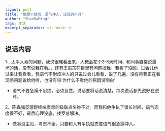 ```yaml
---
layout: post
title: "急躁不耐烦，语气冲人，话说的不对"
author: "ShanDaMing"
tags: 生活
excerpt_separator: <!--more-->
---
```


## 说话内容
1、太平人寿的问题，我说很难看出来，大概会花个2-3天时间、和同事直接说最坏的话，没有说我在看。<!--more-->，还有王振东在群里有问题找我，我看了没回，过会儿他过来让我看看，我语气不耐烦冲人的只说过会儿看看，说了几遍，没有将我正在看现场问题说给他听，也没有将‘为什么不看他的原因说明白’
* 语气不要急躁不耐烦，必须忍住，说话要将话说清楚，每次说话都先说好在说坏。

2、陈森强反馈野终端表里的级联点名称不对，而我和他争执了很长时间，语气态度很不好，最后心理没底，找罗总解决。
* 做事没主见，考虑不全，只要和人有争执就态度语气很急躁冲人。
